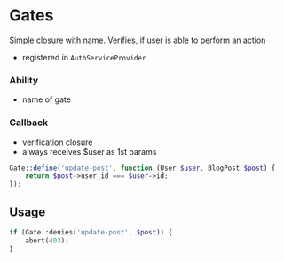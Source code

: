# Gates

Simple closure with name. Verifies, if user is able to perform an action

- registered in `AuthServiceProvider`

### Ability
- name of gate

### Callback
- verification closure
- always receives $user as 1st params

```php
Gate::define('update-post', function (User $user, BlogPost $post) {
    return $post->user_id === $user->id;
});
```

## Usage

```php
if (Gate::denies('update-post', $post)) {
    abort(403);
}
```

